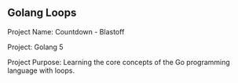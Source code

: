 ## Golang Loops  

Project Name: Countdown - Blastoff

Project: Golang 5 

Project Purpose: Learning the core concepts of the Go programming language with loops.


